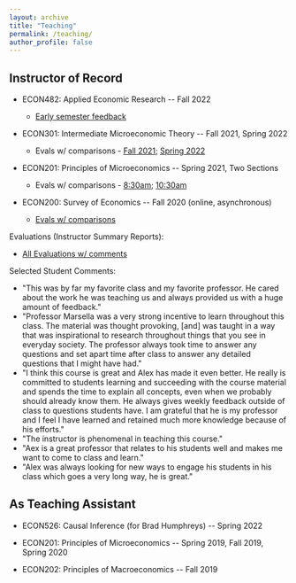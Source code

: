 ```yaml
---
layout: archive
title: "Teaching"
permalink: /teaching/
author_profile: false
---
```


## Instructor of Record

- ECON482: Applied Economic Research -- Fall 2022 
  - [Early semester feedback](/files/482_early.pdf)

- ECON301: Intermediate Microeconomic Theory -- Fall 2021, Spring 2022
  - Evals w/ comparisons - [Fall 2021](/files/301_003.pdf); [Spring 2022](/files/301_001.pdf)

- ECON201: Principles of Microeconomics -- Spring 2021, Two Sections
  - Evals w/ comparisons - [8:30am](/files/201_004.pdf); [10:30am](/files/201_006.pdf)

- ECON200: Survey of Economics -- Fall 2020 (online, asynchronous)
  - [Evals w/ comparisons](/files/200.pdf)

Evaluations (Instructor Summary Reports):
- [All Evaluations w/ comments](/files/Evals.pdf)
             
Selected Student Comments:
- "This was by far my favorite class and my favorite professor. He cared about the work he was teaching us and always
provided us with a huge amount of feedback."
- "Professor Marsella was a very strong incentive to learn throughout this class. The material was thought provoking, \[and] was taught in a way that was inspirational to research throughout things that you see in everyday society. The professor always took time to answer any questions and set apart time after class to answer any detailed questions that I might have had."
- "I think this course is great and Alex has made it even better. He really is committed to students learning and succeeding with the course material and spends the time to explain all concepts, even when we probably should already know them. He always gives weekly feedback outside of class to questions students have. I am grateful that he is my professor and I feel I have learned and retained much more knowledge because of his efforts."
- "The instructor is phenomenal in teaching this course."
- "Aex is a great professor that relates to his students well and makes me want to come to
class and learn."
- "Alex was always looking for new ways to engage his students in his class which goes a very
long way, he is great."


## As Teaching Assistant

- ECON526: Causal Inference (for Brad Humphreys) -- Spring 2022

- ECON201: Principles of Microeconomics -- Spring 2019, Fall 2019, Spring 2020 

- ECON202: Principles of Macroeconomics -- Fall 2019


